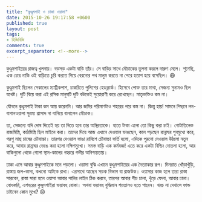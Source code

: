 ```yaml
---
title: "কুণ্ডুমশাই ও ঢাকা ওয়াসা"
date: 2015-10-26 19:17:58 +0600
published: true
layout: post
tags:
- হিজিবিজি
comments: true
excerpt_separator: <!--more-->
---
```

কুণ্ডুমশাইয়ের রাজত্ব খুলনায়। বড়সড় একটা বাড়ি তাঁর। সে বাড়ির সাথে মৌচাকের তুলনা করলে দারুণ মেলে। শুনেছি, এক চোর নাকি ওই বাড়িতে চুরি করতে গিয়ে বেরনোর পথ মালুম করতে না পেরে হতাশ হয়ে বসেছিল। :laughing:

কুণ্ডুমশাই ছিলেন সেকালের ম্যাট্রিকপাশ, চাকরিতে পুলিশের হেডক্লার্ক। হিসেবে পোক্ত তার মাথা, সেজন্য সুনামও ছিল যথেষ্ট। দুটি বিয়ে করা এই রসিক মানুষটি দুটি বউকেই সুয়োরাণী করে রেখেছেন। মাতৃভক্তিও কম না।
<!--more-->
যৌবনে কুণ্ডুমশাই টাকা কম আয় করেননি। আর জমির পরিমাণটাও শহরের পরে কম না। কিন্তু হায়! সামনে পিছনে লন-বাগানওয়ালা সুরম্য প্রাসাদ না বানিয়ে বানালেন মৌচাক।

তা, সেজন্যে যদি দোষ দিতেই হয় তা দিতে হবে তার অস্থিরতাকে। হাতে টাকা এলো তো কিছু করা চাই। গোটাতিনেক রাজমিস্ত্রি, কাঠমিস্ত্রি ছিল মাইনে করা। তাদের দিয়ে আজ এখানে দেওয়াল ভাঙছেন, কাল গড়ছেন রান্নাঘর পুবমুখো করে, পরশু মাছ চাষের চৌবাচ্চা। তারপর দেওয়াল ভাঙা রাবিশে চৌবাচ্চা ভর্তি হলো, এদিকে পুরনো দেওয়াল উঠলো নতুন করে, আবার রান্নাঘর ভেঙে করা হলো দক্ষিণমুখো। সমস্ত বাড়ি এক কর্মযজ্ঞ! এতে করে একটা বিল্ডিং দোতলা হলো, আর বাকিগুলো থেকে গেলো স্থান-কালের গহ্বরে গভীর অনিশ্চয়তায়।

ঢাকা এসে আবার কুণ্ডুমশাইকে মনে পড়লো। ওয়াসা বুঝি এখানে কুণ্ডুমশাইয়ের এক দৈত্যাকার রূপ। দিনরাত খোঁড়াখুঁড়ি, রাস্তায় জল-কাদা, কখনো আটকে রাখা। এরসাথে আছেন সড়ক বিভাগ বা রাজউক। ওয়াসার কাজ হলে তারা রাস্তা সারবেন, রাস্তা সারা হলে ওয়াসা আবার পানির লাইন ঠিক করবে, তারপর আবার পীচ ঢালা, খুঁড়ে ফেলা, আবার ঢালা। বোধকরি, এশহরের কুণ্ডুমশাইরা ভয়াবহ বোকা। অথবা ভয়াবহ বুদ্ধিমান শয়তানও হতে পারেন। খরচ না দেখালে ফান্ড চাইবেন কোন মুখে? :persevere:
